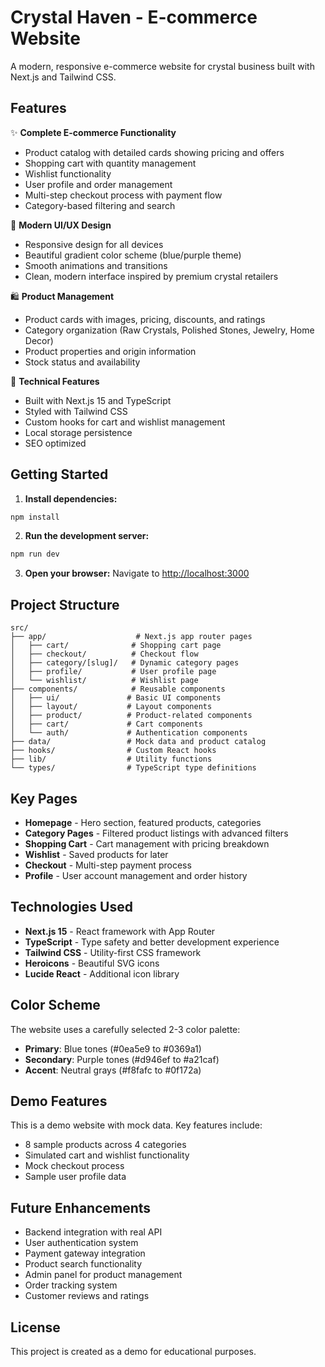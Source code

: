 # Crystal Haven - E-commerce Website

A modern, responsive e-commerce website for crystal business built with Next.js and Tailwind CSS.

## Features

✨ **Complete E-commerce Functionality**
- Product catalog with detailed cards showing pricing and offers
- Shopping cart with quantity management
- Wishlist functionality
- User profile and order management
- Multi-step checkout process with payment flow
- Category-based filtering and search

🎨 **Modern UI/UX Design**
- Responsive design for all devices
- Beautiful gradient color scheme (blue/purple theme)
- Smooth animations and transitions
- Clean, modern interface inspired by premium crystal retailers

🛍️ **Product Management**
- Product cards with images, pricing, discounts, and ratings
- Category organization (Raw Crystals, Polished Stones, Jewelry, Home Decor)
- Product properties and origin information
- Stock status and availability

🔧 **Technical Features**
- Built with Next.js 15 and TypeScript
- Styled with Tailwind CSS
- Custom hooks for cart and wishlist management
- Local storage persistence
- SEO optimized

## Getting Started

1. **Install dependencies:**
```bash
npm install
```

2. **Run the development server:**
```bash
npm run dev
```

3. **Open your browser:**
Navigate to [http://localhost:3000](http://localhost:3000)

## Project Structure

```
src/
├── app/                    # Next.js app router pages
│   ├── cart/              # Shopping cart page
│   ├── checkout/          # Checkout flow
│   ├── category/[slug]/   # Dynamic category pages
│   ├── profile/           # User profile page
│   └── wishlist/          # Wishlist page
├── components/            # Reusable components
│   ├── ui/               # Basic UI components
│   ├── layout/           # Layout components
│   ├── product/          # Product-related components
│   ├── cart/             # Cart components
│   └── auth/             # Authentication components
├── data/                 # Mock data and product catalog
├── hooks/                # Custom React hooks
├── lib/                  # Utility functions
└── types/                # TypeScript type definitions
```

## Key Pages

- **Homepage** - Hero section, featured products, categories
- **Category Pages** - Filtered product listings with advanced filters
- **Shopping Cart** - Cart management with pricing breakdown
- **Wishlist** - Saved products for later
- **Checkout** - Multi-step payment process
- **Profile** - User account management and order history

## Technologies Used

- **Next.js 15** - React framework with App Router
- **TypeScript** - Type safety and better development experience
- **Tailwind CSS** - Utility-first CSS framework
- **Heroicons** - Beautiful SVG icons
- **Lucide React** - Additional icon library

## Color Scheme

The website uses a carefully selected 2-3 color palette:
- **Primary**: Blue tones (#0ea5e9 to #0369a1)
- **Secondary**: Purple tones (#d946ef to #a21caf)
- **Accent**: Neutral grays (#f8fafc to #0f172a)

## Demo Features

This is a demo website with mock data. Key features include:
- 8 sample products across 4 categories
- Simulated cart and wishlist functionality
- Mock checkout process
- Sample user profile data

## Future Enhancements

- Backend integration with real API
- User authentication system
- Payment gateway integration
- Product search functionality
- Admin panel for product management
- Order tracking system
- Customer reviews and ratings

## License

This project is created as a demo for educational purposes.
